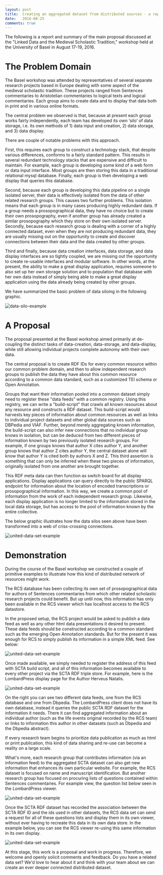 ```yaml
---
layout: post
title:  Creating an aggregated dataset from distributed sources - a report from the 2016 Basel meeting.
date:   2016-08-25
comments: true
---
```


The following is a report and summary of the main proposal discussed at the "Linked Data and the Medieval Scholastic Tradition," workshop held at the University of Basel in August 17-19, 2016.

# The Problem Domain

The Basel workshop was attended by representatives of several separate research projects based in Europe dealing with some aspect of the medieval scholastic tradition. These projects ranged from Sentences commentaries to Aristotelian commentaries to logical texts and logical commentaries. Each group aims to create data and to display that data both in print and in various online formats.

The central problem we observed is that, because at present each group works fairly independently, each team has developed its own ‘silo’ of data storage, i.e. its own methods of 1) data input and creation, 2) data storage, and 3) data display.

There are couple of notable problems with this approach.

First, this requires each group to construct a technology stack, that despite various differences, conforms to a fairly standard pattern. This results in several redundant technology stacks that are expensive and difficult to maintain. For example, each group is developing some kind of a web form or data input interface. Most groups are then storing this data in a traditional relational mysql database. Finally, each group is then developing a web display that queries this database.

Second, because each group is developing this data pipeline on a single isolated server, their data is effectively isolated from the data of other related research groups. This causes two further problems. This isolation means that each group is in many cases producing highly redundant data. If a group needs a prosopographical data, they have no choice but to create their own prosopography, even if another group has already created a similar prosopography which they store on their own isolated server. Secondly, because each research group is dealing with a corner of a highly connected dataset, even when they are not producing redundant data, they are usually missing out on the opportunity to create and discover connections between their data and the data created by other groups.

Third and finally, because data creation interfaces, data storage, and data display interfaces are so tightly coupled, we are missing out the opportunity to create re-usable interfaces and modular software. In other words, at the present, the ability to make a great display application, requires someone to also set up her own storage solution and to population that database with her own data instead of simply being able to make a great display application using the data already being created by other groups.

We have summarized the basic problem of data siloing in the following graphic.

![data-silo-example](/assets/images/2016-08-25-basel-workshop-report/data-silo-example.png)

# A Proposal

The proposal presented at the Basel workshop aimed primarily at de-coupling the distinct tasks of data-creation, data-storage, and data-display, while still allowing individual projects complete autonomy with their own data.

The central proposal is to create RDF IDs for every common resource within our common problem domain, and then to allow independent research groups to publish the data they have about this common resource according to a common data standard, such as a customized TEI schema or Open Annotation.

Groups that want their information pooled into a common dataset simply need to register these "data feeds" with a common registry. Using this registry, we can write a "build-script" that crawls all known resources about any resource and constructs a RDF dataset. This build-script would harvests key pieces of information about common resources as well as links to individual project datasets and other global data sources such as DBPedia and VIAF. Further, beyond merely aggregating known information, the build-script can also infer new connections that no individual group knows in isolation, but can be deduced from two different pieces of information known by two previously isolated research groups. For example, if one groups knows that author X cites author Y, and another group knows that author Z cites author Y, the central dataset alone will know that author Y is cited both by authors X and Z. This third assertion is something that can only be inferred when these two pieces of information, originally isolated from one another are brought together.

This RDF meta data can then function as switch board for all display applications. Display applications can query directly to the public SPARQL endpoint for information about the location of encoded transcriptions or prosopographical information. In this way, we create a common pool of information from the work of each independent research group. Likewise, each display application is no longer limited to the information stored in the local data storage, but has access to the pool of information known by the entire collective.

The below graphic illustrates how the data silos seen above have been transformed into a web of criss-crossing connections.

![united-data-set-example](/assets/images/2016-08-25-basel-workshop-report/united-data-set-example.png)

# Demonstration

During the course of the Basel workshop we constructed a couple of primitive examples to illustrate how this kind of distributed network of resources might work.

The RCS database has been collecting its own set of prosopographical data for authors of Sentences commentaries from which other related scholastic research projects could benefit. But up until now, this information has only been available in the RCS viewer which has localhost access to the RCS datastore.

In the proposed setup, the RCS project would be asked to publish a data feed as well as any other html data presentations it desired to present. These data feeds should be constructed according to a common standard such as the emerging Open Annotation standards. But for the present it was enough for RCS to simply publish its information in a simple XML feed. See below:

![united-data-set-example](/assets/images/2016-08-25-basel-workshop-report/feed.png)

Once made available, we simply needed to register the address of this feed with SCTA build script, and all of this information becomes available to every other project via the SCTA RDF triple store. For example, here is the LombardPress display page for the Author Herveus Natalis.

![united-data-set-example](/assets/images/2016-08-25-basel-workshop-report/lbp-name-view.png)

On the right you can see two different data feeds, one from the RCS database and one from Dbpedia. The LombardPress client does not have its own database, instead it queries the public SCTA RDF dataset for the information it needs. There it can find aggregated information about an individual author (such as the life events original recorded by the RCS team) or links to information this author in other datasets (such as Dbpedia and the Dbpedia abstract).

If every research team begins to prioritize data publication as much as html or print publication, this kind of data sharing and re-use can become a reality on a large scale.

What's more, each research group that contributes information (via an information feed) to the aggregated SCTA dataset can also get new information that enhances its own particular website. For example, the RCS dataset is focused on name and manuscript identification. But another research group has focused on procuring lists of questions contained within Sentences commentaries. For example view, the question list below seen in the LombardPress viewer.

![united-data-set-example](/assets/images/2016-08-25-basel-workshop-report/lbp-question-list.png)

Once the SCTA RDF dataset has recorded the association between the SCTA RDF ID and the ids used in other datasets, the RCS data set can send a request for all of these questions lists and display them in its own viewer, without ever having to recreate this data in its own data store. In the example below, you can see the RCS viewer re-using this same information in its own display.

![united-data-set-example](/assets/images/2016-08-25-basel-workshop-report/QQList.png)


At this stage, this work is a proposal and work in progress. Therefore, we welcome and openly solicit comments and feedback. Do you have a related data set? We'd love to hear about it and think with your team about we can create an ever deeper connected distributed dataset. 
